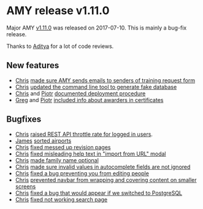 # AMY release v1.11.0

Major AMY [v1.11.0][] was released on 2017-07-10.
This is mainly a bug-fix release.

Thanks to [Aditya][] for a lot of code reviews.

## New features

* [Chris][] [made sure AMY sends emails to senders of training request form](https://github.com/swcarpentry/amy/issues/1088)
* [Chris][] [updated the command line tool to generate fake database](https://github.com/swcarpentry/amy/issues/1142)
* [Chris][] and [Piotr][] [documented deployment procedure](https://github.com/swcarpentry/amy/issues/955)
* [Greg][] and [Piotr][] [included info about awarders in certificates](https://github.com/swcarpentry/amy/pull/1115)

## Bugfixes

* [Chris][] [raised REST API throttle rate for logged in users](https://github.com/swcarpentry/amy/pull/1206).
* [James][] [sorted airports](https://github.com/swcarpentry/amy/issues/1193)
* [Chris][] [fixed messed up revision pages](https://github.com/swcarpentry/amy/issues/1083)
* [Chris][] [fixed misleading help text in "import from URL" modal](https://github.com/swcarpentry/amy/pull/1170)
* [Chris][] [made family name optional](https://github.com/swcarpentry/amy/issues/1076)
* [Chris][] [made sure invalid values in autocomplete fields are not ignored](https://github.com/swcarpentry/amy/issues/1154)
* [Chris][] [fixed a bug preventing you from editing people](https://github.com/swcarpentry/amy/issues/1185)
* [Chris][] [prevented navbar from wrapping and covering content on smaller screens](https://github.com/swcarpentry/amy/issues/1166)
* [Chris][] [fixed a bug that would appear if we switched to PostgreSQL](https://github.com/swcarpentry/amy/issues/1044)
* [Chris][] [fixed not working search page](https://github.com/swcarpentry/amy/issues/1175)

[v1.11.0]: https://github.com/swcarpentry/amy/milestone/39
[Chris]: https://github.com/chrismedrela
[James]: https://github.com/jameshiebert
[Aditya]: https://github.com/narayanaditya95
[Greg]: https://github.com/gvwilson
[Piotr]: https://github.com/pbanaszkiewicz
